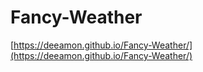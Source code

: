 # Fancy-Weather

[https://deeamon.github.io/Fancy-Weather/](https://deeamon.github.io/Fancy-Weather/)
